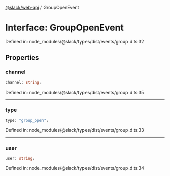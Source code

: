 [@slack/web-api](../index.md) / GroupOpenEvent

# Interface: GroupOpenEvent

Defined in: node\_modules/@slack/types/dist/events/group.d.ts:32

## Properties

### channel

```ts
channel: string;
```

Defined in: node\_modules/@slack/types/dist/events/group.d.ts:35

***

### type

```ts
type: "group_open";
```

Defined in: node\_modules/@slack/types/dist/events/group.d.ts:33

***

### user

```ts
user: string;
```

Defined in: node\_modules/@slack/types/dist/events/group.d.ts:34

